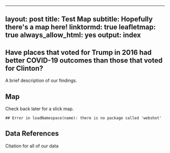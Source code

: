 <!-- to knit:
knitr::knit(input="index.Rmd",output="index.md")
 -->


---
layout: post
title: Test Map
subtitle: Hopefully there's a map here!
linktormd: true
leafletmap: true
always_allow_html: yes
output: index
---


## Have places that voted for Trump in 2016 had better COVID-19 outcomes than those that voted for Clinton?
A brief description of our findings.

## Map
Check back later for a slick map.


```
## Error in loadNamespace(name): there is no package called 'webshot'
```

## Data References
Citation for all of our data
